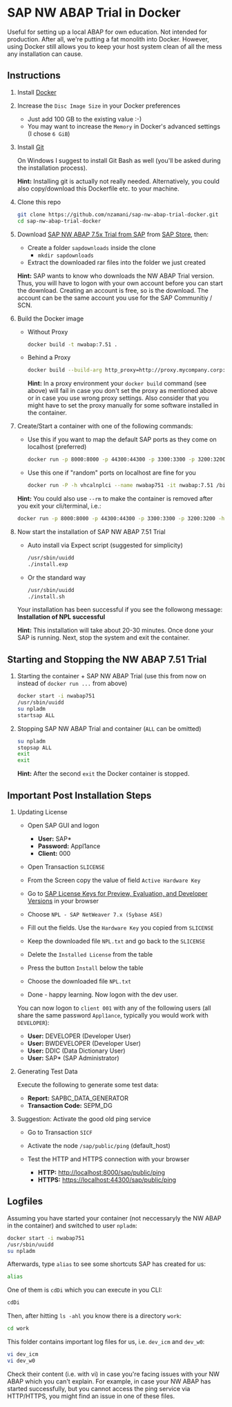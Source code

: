 # SAP NW ABAP Trial in Docker

Useful for setting up a local ABAP for own education. Not intended for production. After all, we're putting a fat monolith into Docker. However, using Docker still allows you to keep your host system clean of all the mess any installation can cause.

## Instructions

1. Install [Docker](https://www.docker.com/community-edition)

1. Increase the `Disc Image Size` in your Docker preferences
    - Just add 100 GB to the existing value :-)
    - You may want to increase the `Memory` in Docker's advanced settings (I chose `6 GiB`)

1. Install [Git](https://git-scm.com)

    On Windows I suggest to install Git Bash as well (you'll be asked during the installation process).

    **Hint:** Installing git is actually not really needed. Alternatively, you could also copy/download this Dockerfile etc. to your machine.

1. Clone this repo

    ```sh
    git clone https://github.com/nzamani/sap-nw-abap-trial-docker.git
    cd sap-nw-abap-trial-docker
    ```

1. Download [SAP NW ABAP 7.5x Trial from SAP](https://tools.hana.ondemand.com/#abap) from [SAP Store](https://store.sap.com/sap/cp/ui/resources/store/html/SolutionDetails.html?pid=0000014493&catID=&pcntry=DE&sap-language=EN&_cp_id=id-1477346420741-0), then:
    - Create a folder `sapdownloads` inside the clone
        - `mkdir sapdownloads`
    - Extract the downloaded rar files into the folder we just created

    **Hint:** SAP wants to know who downloads the NW ABAP Trial version. Thus, you will have to logon with your own account before you can start the download. Creating an account is free, so is the download. The account can be the same account you use for the SAP Communitiy / SCN.

1. Build the Docker image

    - Without Proxy

        ```sh
        docker build -t nwabap:7.51 .
        ```

    - Behind a Proxy

        ```sh
        docker build --build-arg http_proxy=http://proxy.mycompany.corp:1234 --build-arg https_proxy=http://proxy.mycompany.corp:1234 -t nwabap:7.51 .
        ```

        **Hint:** In a proxy environment your `docker build` command (see above) will fail in case you don't set the proxy as mentioned above or in case you use wrong proxy settings. Also consider that you might have to set the proxy manually for some software installed in the container.

1. Create/Start a container with one of the following commands:

    - Use this if you want to map the default SAP ports as they come on localhost (preferred)

        ```sh
        docker run -p 8000:8000 -p 44300:44300 -p 3300:3300 -p 3200:3200 -h vhcalnplci --name nwabap751 -it nwabap:7.51 /bin/bash
        ```

    - Use this one if "random" ports on localhost are fine for you

        ```sh
        docker run -P -h vhcalnplci --name nwabap751 -it nwabap:7.51 /bin/bash
        ```

    **Hint:** You could also use `--rm` to make the container is removed after you exit your cli/terminal, i.e.:

      ```sh
      docker run -p 8000:8000 -p 44300:44300 -p 3300:3300 -p 3200:3200 -h vhcalnplci --rm --name nwabap751 -it nwabap:7.51 /bin/bash
      ```

1. Now start the installation of SAP NW ABAP 7.51 Trial

    - Auto install via Expect script (suggested for simplicity)

        ```sh
        /usr/sbin/uuidd
        ./install.exp
        ```

    - Or the standard way

        ```sh
        /usr/sbin/uuidd
        ./install.sh
        ```

    Your installation has been successful if you see the followong message: **Installation of NPL successful**

    **Hint:** This installation will take about 20-30 minutes. Once done your SAP is running. Next, stop the system and exit the container.

## Starting and Stopping the NW ABAP 7.51 Trial

1. Starting the container + SAP NW ABAP Trial (use this from now on instead of `docker run ...` from above)

    ```sh
    docker start -i nwabap751
    /usr/sbin/uuidd
    su npladm
    startsap ALL
    ```

1. Stopping SAP NW ABAP Trial and container (`ALL` can be omitted)

    ```sh
    su npladm
    stopsap ALL
    exit
    exit
    ```

    **Hint:** After the second `exit` the Docker container is stopped.

## Important Post Installation Steps

1. Updating License

    - Open SAP GUI and logon
        - **User:** SAP*
        - **Password:** Appl1ance
        - **Client:** 000

    - Open Transaction `SLICENSE`
    - From the Screen copy the value of field `Active Hardware Key`
    - Go to [SAP License Keys for Preview, Evaluation, and Developer Versions](https://go.support.sap.com/minisap/#/minisap) in your browser
    - Choose `NPL - SAP NetWeaver 7.x (Sybase ASE)`
    - Fill out the fields. Use the `Hardware Key` you copied from `SLICENSE`
    - Keep the downloaded file `NPL.txt` and go back to the `SLICENSE`
    - Delete the `Installed License` from the table
    - Press the button `Install` below the table
    - Choose the downloaded file `NPL.txt`
    - Done - happy learning. Now logon with the dev user.

    You can now logon to `client 001` with any of the following users (all share the same password `Appl1ance`, typically you would work with `DEVELOPER`):

      - **User:** DEVELOPER (Developer User)
      - **User:** BWDEVELOPER (Developer User)
      - **User:** DDIC (Data Dictionary User)
      - **User:** SAP* (SAP Administrator)

1. Generating Test Data

    Execute the following to generate some test data:

      - **Report:** SAPBC_DATA_GENERATOR
      - **Transaction Code:** SEPM_DG

1. Suggestion: Activate the good old ping service

    - Go to Transaction `SICF`
    - Activate the node `/sap/public/ping` (default_host)
    - Test the HTTP and HTTPS connection with your browser

        - **HTTP:**  [http://localhost:8000/sap/public/ping](http://localhost:8000/sap/public/ping)
        - **HTTPS:** [https://localhost:44300/sap/public/ping](https://localhost:44300/sap/public/ping)

## Logfiles

Assuming you have started your container (not neccessaryly the NW ABAP in the container) and switched to user `npladm`:

  ```sh
  docker start -i nwabap751
  /usr/sbin/uuidd
  su npladm
  ```

Afterwards, type `alias` to see some shortcuts SAP has created for us:

  ```sh
  alias
  ```

One of them is `cdDi` which you can execute in you CLI:

  ```sh
  cdDi
  ```

Then, after hitting `ls -ahl` you know there is a directory `work`:

  ```sh
  cd work
  ```

This folder contains important log files for us, i.e. `dev_icm` and `dev_w0`:

  ```sh
  vi dev_icm
  vi dev_w0
  ```

Check their content (i.e. with vi) in case you're facing issues with your NW ABAP which you can't explain. For example, in case your NW ABAP has started successfully, but you cannot access the ping service via HTTP/HTTPS, you might find an issue in one of these files.
